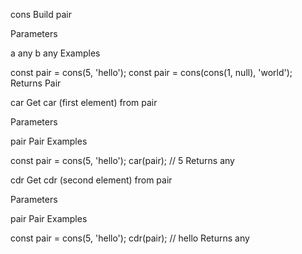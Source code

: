 cons
Build pair

Parameters

a any
b any
Examples

const pair = cons(5, 'hello');
const pair = cons(cons(1, null), 'world');
Returns Pair

car
Get car (first element) from pair

Parameters

pair Pair
Examples

const pair = cons(5, 'hello');
car(pair); // 5
Returns any

cdr
Get cdr (second element) from pair

Parameters

pair Pair
Examples

const pair = cons(5, 'hello');
cdr(pair); // hello
Returns any
